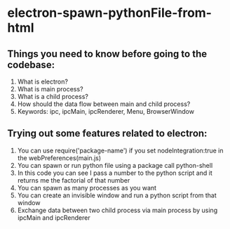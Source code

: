 # electron-spawn-pythonFile-from-html

## Things you need to know before going to the codebase:
1. What is electron?
2. What is main process?
3. What is a child process?
4. How should the data flow between main and child process?
5. Keywords: ipc, ipcMain, ipcRenderer, Menu, BrowserWindow

## Trying out some features related to electron: 
1. You can use require('package-name') if you set nodeIntegration:true in the webPreferences(main.js)
2. You can spawn or run python file using a package call python-shell 
3. In this code you can see I pass a number to the python script and it returns me the factorial of that number
4. You can spawn as many processes as you want
5. You can create an invisible window and run a python script from that window
6. Exchange data between two child process via main process by using ipcMain and ipcRenderer
